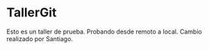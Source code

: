 # TallerGit
Esto es un taller de prueba. Probando desde remoto a local.
Cambio realizado por Santiago.